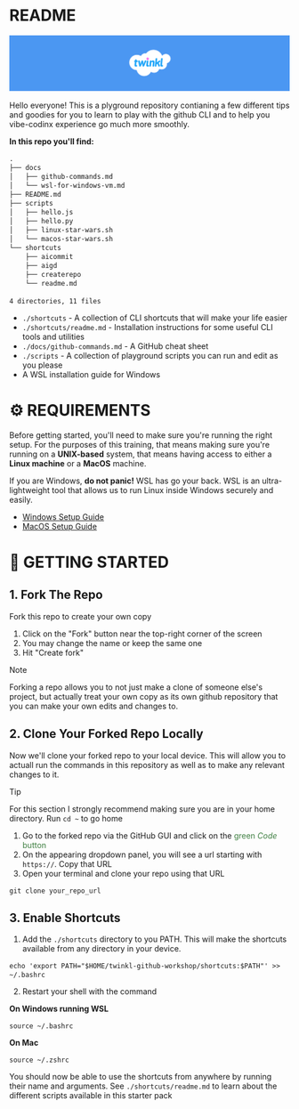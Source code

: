 # README

![Twinkl Banner](./docs/assets/twinkl-banner.png)

Hello everyone! This is a plyground repository contianing a few different tips and goodies for you to learn to play with the github CLI and to help you vibe-codinx experience go much more smoothly.

**In this repo you'll find:**

```
.
├── docs
│   ├── github-commands.md
│   └── wsl-for-windows-vm.md
├── README.md
├── scripts
│   ├── hello.js
│   ├── hello.py
│   ├── linux-star-wars.sh
│   └── macos-star-wars.sh
└── shortcuts
    ├── aicommit
    ├── aigd
    ├── createrepo
    └── readme.md

4 directories, 11 files
```

- `./shortcuts` - A collection of CLI shortcuts that will make your life easier
- `./shortcuts/readme.md` - Installation instructions for some useful CLI tools and utilities
- `./docs/github-commands.md` - A GitHub cheat sheet
- `./scripts` - A collection of playground scripts you can run and edit as you please
- A WSL installation guide for Windows

 
# ⚙️  REQUIREMENTS

Before getting started, you'll need to make sure you're running the right setup. For the purposes of this training, that means making sure you're running on a **UNIX-based** system, that means having access to either a **Linux machine** or a **MacOS** machine.

If you are Windows, **do not panic!** WSL has go your back. WSL is an ultra-lightweight tool that allows us to run Linux inside Windows securely and easily.

- [Windows Setup Guide](./docs/windows-setup.md)
- [MacOS Setup Guide](./docs/macos-setup.md)


# 🧪 GETTING STARTED

## 1. Fork The Repo

Fork this repo to create your own copy

1. Click on the "Fork" button near the top-right corner of the screen
2. You may change the name or keep the same one
3. Hit "Create fork"

> [!NOTE]
> Forking a repo allows you to not just make a clone of someone else's project, but actually treat your own copy as its own github repository that you can make your own edits and changes to.

## 2. Clone Your Forked Repo Locally

Now we'll clone your forked repo to your local device. This will allow you to actuall run the commands in this repository as well as to make any relevant changes to it.

> [!TIP]
> For this section I strongly recommend making sure you are in your home directory.
> Run `cd ~` to go home

1. Go to the forked repo via the GitHub GUI and click on the <span style="color:#3E7F41">green _Code_ button</span>
2. On the appearing dropdown panel, you will see a url starting with `https://`. Copy that URL
3. Open your terminal and clone your repo using that URL

```
git clone your_repo_url
```

## 3. Enable Shortcuts

1. Add the `./shortcuts` directory to you PATH. This will make the shortcuts available from any directory in your device.

```
echo 'export PATH="$HOME/twinkl-github-workshop/shortcuts:$PATH"' >> ~/.bashrc
```

2. Restart your shell with the command

**On Windows running WSL** 

```
source ~/.bashrc
```

**On Mac**

```
source ~/.zshrc
```

You should now be able to use the shortcuts from anywhere by running their name and arguments. See `./shortcuts/readme.md` to learn about the different scripts available in this starter pack

